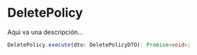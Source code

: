 # DeletePolicy

Aqui va una descripción...

```typescript 
DeletePolicy.execute(dto: DeletePolicyDTO): Promise<void>;
```
